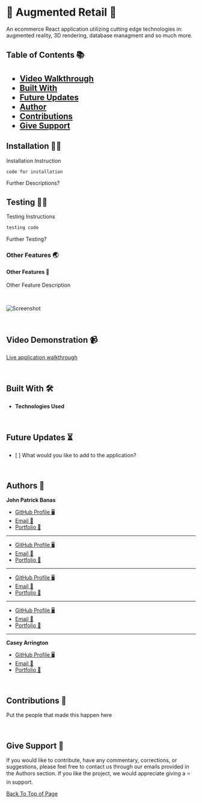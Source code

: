 <h1 id="title">🎉 Augmented Retail 🎉</h1>


<p>An ecommerce React application utilizing cutting edge technologies in: augmented reality, 3D rendering, database managment and so much more.</p>


<h2>Table of Contents 📚<h2>


* [Video Walkthrough](#videoDemonstration)
* [Built With](#built)
* [Future Updates](#future)
* [Author](#author)
* [Contributions](#contribute)
* [Give Support](#Support)


<h2 id="installation">Installation 👨‍🏭</h2>


<p>Installation Instruction<p>

```sh
code for installation
```

<p>Further Descriptions?</p>


<h2 id="testing">Testing 👩‍🔬</h2> 


<p>Testing Instructions</p>

```sh
testing code
```

<p>Further Testing?</p>


<h3>Other Features 🌏</h3>


<h4 id="#"><strong>Other Features 🧗</strong></h4>


<p>Other Feature Description</p>

<p>&nbsp</p>

![Screenshot](#)

<p>&nbsp</p>

<h2 id="videoDemonstration">Video Demonstration 📹</h2>  

[Live application walkthrough](#) 

<p>&nbsp</p>

<h2 id="built">Built With 🛠️</h2>

<ul>
<li><strong>Technologies Used</strong></li>
</ul>

<p>&nbsp</p>

<h2 id="future">Future Updates ⏳</h2>

<ul>
<li>[ ] What would you like to add to the application?</li>
</ul>

<p>&nbsp</p>

<h2 id="author">Authors 👋</h2>
<!-- Everyone put your info here -->

**John Patrick Banas**

- [GitHub Profile 🖥️](https://github.com/JohnBanas)
- [Email 📧](mailto:jbanas9124@gmail.com)
- [Portfolio 💼](https://johnbanas.github.io/portfolio/)

****

- [GitHub Profile 🖥️](https://github.com/)
- [Email 📧](mailto:)
- [Portfolio 💼](#)

****

- [GitHub Profile 🖥️](https://github.com/)
- [Email 📧](mailto:)
- [Portfolio 💼](#)

****

- [GitHub Profile 🖥️](https://github.com/)
- [Email 📧](mailto:)
- [Portfolio 💼](#)

****
**Casey Arrington**
- [GitHub Profile 🖥️](https://github.com/carrington13)
- [Email 📧](mailto:caseyarrington13@gmail.com)
- [Portfolio 💼](https://radiant-plains-18544.herokuapp.com/)

<p>&nbsp</p>

<h2 id="contribute">Contributions 💚</h2>

<p>Put the people that made this happen here</p>

<p>&nbsp</p>

<h2 id="support">Give Support 👏</h2>

<p>If you would like to contribute, have any commentary, corrections, or suggestions, please feel free to contact us through our emails provided in the Authors section. If you like the project, we would appreciate giving a ⭐ in support.</p>

[Back To Top of Page](#title)



